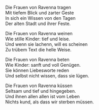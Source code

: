 Die Frauen von Ravenna tragen  
Mit tiefem Blick und zarter Geste  
In sich ein Wissen von den Tagen  
Der alten Stadt und ihrer Feste.  

Die Frauen von Ravenna weinen  
Wie stille Kinder: tief und leise.  
Und wenn sie lachenn, will es scheinen  
Zu trübem Text die helle Weise.  

Die Frauen von Ravenna beten  
Wie Kinder: sanft und voll Genügen.  
Sie können Liebesworte reden  
Und selbst nicht wissen, dass sie lügen.  

Die Frauen von Ravenna küssen  
Seltsam und tief und hingegeben.  
Und ihnen allen allen ist vom Leben  
Nichts kund, als dass wir sterben müssen.
